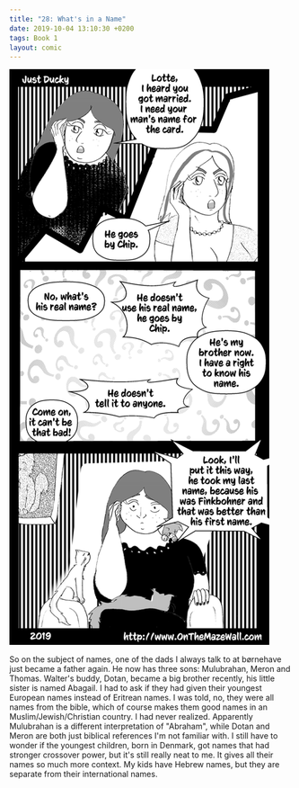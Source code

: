 ```yaml
---
title: "28: What's in a Name"
date: 2019-10-04 13:10:30 +0200
tags: Book 1
layout: comic
---
```


![28: What's in a Name](/comics/Book_1_-_028_What's_in_a_Name.png)

So on the subject of names, one of the dads I always talk to at børnehave just became a father again. He now has three sons: Mulubrahan, Meron and Thomas. Walter's buddy, Dotan, became a big brother recently, his little sister is named Abagail. I had to ask if they had given their youngest European names instead of Eritrean names. I was told, no, they were all names from the bible, which of course makes them good names in an Muslim/Jewish/Christian country. I had never realized. Apparently Mulubrahan is a different interpretation of "Abraham", while Dotan and Meron are both just biblical references I'm not familiar with. I still have to wonder if the youngest children, born in Denmark, got names that had stronger crossover power, but it's still really neat to me. It gives all their names so much more context. My kids have Hebrew names, but they are separate from their international names.

